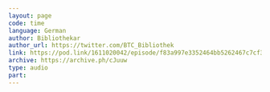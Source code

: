 ```yaml
---
layout: page
code: time
language: German
author: Bibliothekar
author_url: https://twitter.com/BTC_Bibliothek
link: https://pod.link/1611020042/episode/f83a997e3352464bb5262467c7cf3089
archive: https://archive.ph/cJuuw
type: audio
part: 
---
```

